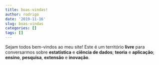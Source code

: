 ```yaml
---
title: boas-vindas!
author: rodrigo
date: '2019-11-16'
slug: boas-vindas
categories: []
tags: []
---
```


Sejam todos bem-vindos ao meu site! Este é um território __livre__ para conversarmos sobre __estatística__ e __ciência de dados__; __teoria__ e __aplicação__; __ensino__, __pesquisa__, __extensão__ e __inovação__.
